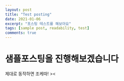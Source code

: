 ```yaml
---
layout: post
title: "Test posting"
date: 2021-01-06
excerpt: "포스팅 테스트를 해보아요"
tags: [sample post, readability, test]
comments: true
---
```


# 샘플포스팅을 진행해보겠습니다



제대로 동작하면 조케따! ><
